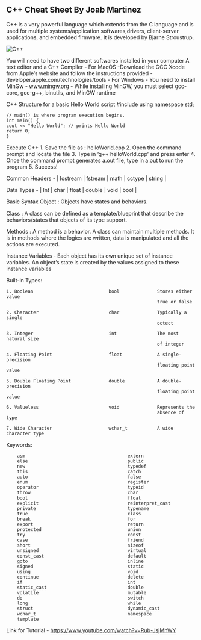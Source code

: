 C++ Cheat Sheet By Joab Martinez
-----------------------------------------------------------------

C++ is a very powerful language which extends from the C language and is used for multiple systems/application softwares,drivers, client-server applications, and embedded firmware. It is developed by Bjarne Stroustrup. 

![C++](https://upload.wikimedia.org/wikipedia/commons/thumb/1/18/ISO_C%2B%2B_Logo.svg/1200px-ISO_C%2B%2B_Logo.svg.png)

You will need to have two different softwares installed in your computer
A text editor and a C++ Compiler
                - For MacOS
                    -Download the GCC Xcode from Apple’s website and follow the 
                     instructions provided
                        - developer.apple.com/technologies/tools
                - For Windows
				    - You need to install MinGw
					   - www.mingw.org
				    - While installing MinGW, you must select gcc-core, gcc-g++, 
                  binutils, and MinGW runtime
                  
C++ Structure for a basic Hello World script
    #include <iostream>
    using namespace std;

    // main() is where program execution begins.
    int main() {
    cout << "Hello World"; // prints Hello World
    return 0;
    }
    
Execute C++
       1. Save the file as : helloWorld.cpp
       2. Open the command prompt and locate the file
       3. Type in ‘g++ helloWorld.cpp’ and press enter
       4. Once the command prompt generates a.out file, type in a.out to run the
          program
       5. Success!
       
Common Headers  - | Iostream | fstream | math | cctype | string |

Data Types - | Int | char | float | double | void | bool |

Basic Syntax
Object : Objects have states and behaviors.

Class :  A class can be defined as a template/blueprint that describe the behaviors/states that objects of its type support.

Methods : A method is a behavior. A class can maintain multiple methods. It is in methods where the logics are written, data is manipulated and all the actions are executed.

Instance Variables - Each object has its own unique set of instance variables. An object’s state is created by the values assigned to these instance variables

Built-in Types:
   
    1. Boolean                            bool              Stores either value
                                                            true or false
							    
    2. Character                          char              Typically a single
                                                            octect
							    
    3. Integer                            int               The most natural size
                                                            of integer 
							    
    4. Floating Point                     float             A single-precision
                                                            floating point value
							    
    5. Double Floating Point              double            A double-precision
                                                            floating point value
							    
    6. Valueless                          void              Represents the
                                                            absence of type
							    
    7. Wide Character                     wchar_t           A wide character type
    

        
        
Keywords:        
        
        asm                                      extern
        else                                     public
        new                                      typedef
        this                                     catch
        auto                                     false
        enum                                     register
        operator                                 typeid
        throw                                    char
        bool                                     float
        explicit                                 reinterpret_cast
        private                                  typename
        true                                     class
        break                                    for
        export                                   return
        protected                                union
        try                                      const
        case                                     friend
        short                                    sizeof
        unsigned                                 virtual
        const_cast                               default
        goto                                     inline
        signed                                   static
        using                                    void
        continue                                 delete
        if                                       int
        static_cast                              double
        volatile                                 mutable
        do                                       switch
        long                                     while
        struct                                   dynamic_cast
        wchar_t                                  namespace                               
        template







Link for Tutorial - https://www.youtube.com/watch?v=Rub-JsjMhWY



